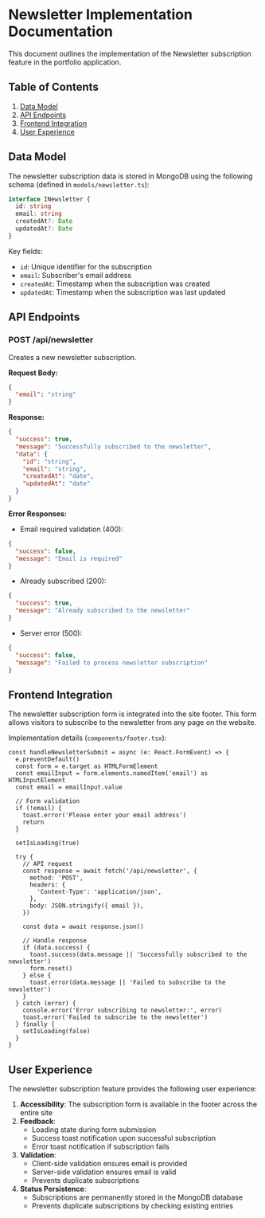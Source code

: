 # Newsletter Implementation Documentation

This document outlines the implementation of the Newsletter subscription feature in the portfolio application.

## Table of Contents

1. [Data Model](#data-model)
2. [API Endpoints](#api-endpoints)
3. [Frontend Integration](#frontend-integration)
4. [User Experience](#user-experience)

## Data Model

The newsletter subscription data is stored in MongoDB using the following schema (defined in `models/newsletter.ts`):

```typescript
interface INewsletter {
  id: string
  email: string
  createdAt?: Date
  updatedAt?: Date
}
```

Key fields:

- `id`: Unique identifier for the subscription
- `email`: Subscriber's email address
- `createdAt`: Timestamp when the subscription was created
- `updatedAt`: Timestamp when the subscription was last updated

## API Endpoints

### POST /api/newsletter

Creates a new newsletter subscription.

**Request Body:**

```json
{
  "email": "string"
}
```

**Response:**

```json
{
  "success": true,
  "message": "Successfully subscribed to the newsletter",
  "data": {
    "id": "string",
    "email": "string",
    "createdAt": "date",
    "updatedAt": "date"
  }
}
```

**Error Responses:**

- Email required validation (400):

```json
{
  "success": false,
  "message": "Email is required"
}
```

- Already subscribed (200):

```json
{
  "success": true,
  "message": "Already subscribed to the newsletter"
}
```

- Server error (500):

```json
{
  "success": false,
  "message": "Failed to process newsletter subscription"
}
```

## Frontend Integration

The newsletter subscription form is integrated into the site footer. This form allows visitors to subscribe to the newsletter from any page on the website.

Implementation details (`components/footer.tsx`):

```tsx
const handleNewsletterSubmit = async (e: React.FormEvent) => {
  e.preventDefault()
  const form = e.target as HTMLFormElement
  const emailInput = form.elements.namedItem('email') as HTMLInputElement
  const email = emailInput.value

  // Form validation
  if (!email) {
    toast.error('Please enter your email address')
    return
  }

  setIsLoading(true)

  try {
    // API request
    const response = await fetch('/api/newsletter', {
      method: 'POST',
      headers: {
        'Content-Type': 'application/json',
      },
      body: JSON.stringify({ email }),
    })

    const data = await response.json()

    // Handle response
    if (data.success) {
      toast.success(data.message || 'Successfully subscribed to the newsletter')
      form.reset()
    } else {
      toast.error(data.message || 'Failed to subscribe to the newsletter')
    }
  } catch (error) {
    console.error('Error subscribing to newsletter:', error)
    toast.error('Failed to subscribe to the newsletter')
  } finally {
    setIsLoading(false)
  }
}
```

## User Experience

The newsletter subscription feature provides the following user experience:

1. **Accessibility**: The subscription form is available in the footer across the entire site
2. **Feedback**:
   - Loading state during form submission
   - Success toast notification upon successful subscription
   - Error toast notification if subscription fails
3. **Validation**:
   - Client-side validation ensures email is provided
   - Server-side validation ensures email is valid
   - Prevents duplicate subscriptions
4. **Status Persistence**:
   - Subscriptions are permanently stored in the MongoDB database
   - Prevents duplicate subscriptions by checking existing entries
